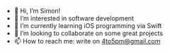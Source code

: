 - 👋 Hi, I’m Simon!
- 👀 I’m interested in software development
- 🌱 I’m currently learning iOS programming via Swift
- 💞️ I’m looking to collaborate on some great projects
- 📫 How to reach me: write on 4to5pm@gmail.com

<!---
SimonSolv/SimonSolv is a ✨ special ✨ repository because its `README.md` (this file) appears on your GitHub profile.
You can click the Preview link to take a look at your changes.
--->
